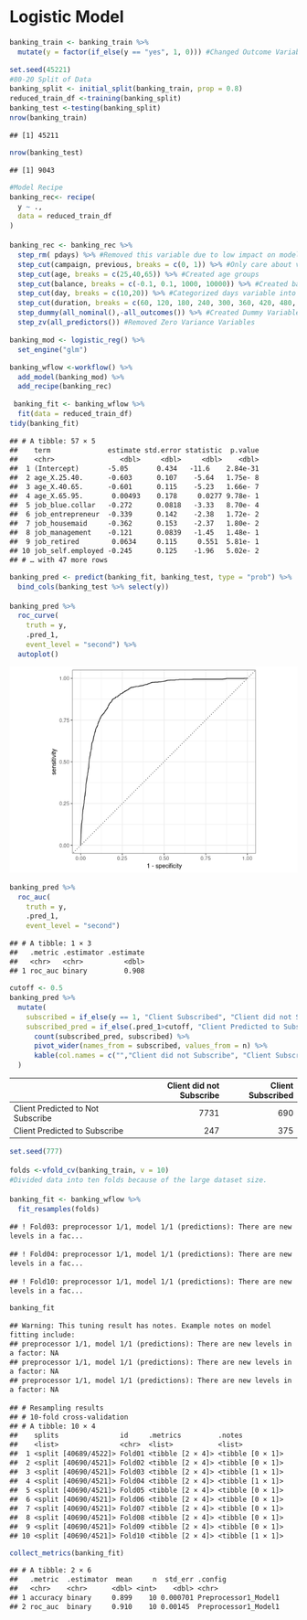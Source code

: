 Logistic Model
================

``` r
banking_train <- banking_train %>%
  mutate(y = factor(if_else(y == "yes", 1, 0))) #Changed Outcome Variable to Factor Type
```

``` r
set.seed(45221)
#80-20 Split of Data
banking_split <- initial_split(banking_train, prop = 0.8)
reduced_train_df <-training(banking_split)
banking_test <-testing(banking_split)
nrow(banking_train)
```

    ## [1] 45211

``` r
nrow(banking_test)
```

    ## [1] 9043

``` r
#Model Recipe
banking_rec<- recipe(
  y ~ .,
  data = reduced_train_df
)

banking_rec <- banking_rec %>%
  step_rm( pdays) %>% #Removed this variable due to low impact on model.
  step_cut(campaign, previous, breaks = c(0, 1)) %>% #Only care about values x = 0 and x >= 1 for these variables.
  step_cut(age, breaks = c(25,40,65)) %>% #Created age groups
  step_cut(balance, breaks = c(-0.1, 0.1, 1000, 10000)) %>% #Created balance groups
  step_cut(day, breaks = c(10,20)) %>% #Categorized days variable into beginning, middle, or end of the month.
  step_cut(duration, breaks = c(60, 120, 180, 240, 300, 360, 420, 480, 540, 600)) %>% #Divided Calls by duration in minutes.
  step_dummy(all_nominal(),-all_outcomes()) %>% #Created Dummy Variables
  step_zv(all_predictors()) #Removed Zero Variance Variables
```

``` r
banking_mod <- logistic_reg() %>%
  set_engine("glm")
```

``` r
banking_wflow <-workflow() %>%
  add_model(banking_mod) %>%
  add_recipe(banking_rec)
```

``` r
 banking_fit <- banking_wflow %>%
  fit(data = reduced_train_df)
tidy(banking_fit) 
```

    ## # A tibble: 57 × 5
    ##    term              estimate std.error statistic  p.value
    ##    <chr>                <dbl>     <dbl>     <dbl>    <dbl>
    ##  1 (Intercept)       -5.05       0.434   -11.6    2.84e-31
    ##  2 age_X.25.40.      -0.603      0.107    -5.64   1.75e- 8
    ##  3 age_X.40.65.      -0.601      0.115    -5.23   1.66e- 7
    ##  4 age_X.65.95.       0.00493    0.178     0.0277 9.78e- 1
    ##  5 job_blue.collar   -0.272      0.0818   -3.33   8.70e- 4
    ##  6 job_entrepreneur  -0.339      0.142    -2.38   1.72e- 2
    ##  7 job_housemaid     -0.362      0.153    -2.37   1.80e- 2
    ##  8 job_management    -0.121      0.0839   -1.45   1.48e- 1
    ##  9 job_retired        0.0634     0.115     0.551  5.81e- 1
    ## 10 job_self.employed -0.245      0.125    -1.96   5.02e- 2
    ## # … with 47 more rows

``` r
banking_pred <- predict(banking_fit, banking_test, type = "prob") %>%
  bind_cols(banking_test %>% select(y))

banking_pred %>%
  roc_curve(
    truth = y,
    .pred_1,
    event_level = "second") %>%
  autoplot()
```

![](Logistic_Model_files/figure-gfm/prediction-1.png)<!-- -->

``` r
banking_pred %>%
  roc_auc(
    truth = y,
    .pred_1,
    event_level = "second") 
```

    ## # A tibble: 1 × 3
    ##   .metric .estimator .estimate
    ##   <chr>   <chr>          <dbl>
    ## 1 roc_auc binary         0.908

``` r
cutoff <- 0.5
banking_pred %>%
  mutate(
    subscribed = if_else(y == 1, "Client Subscribed", "Client did not Subscribe"),
    subscribed_pred = if_else(.pred_1>cutoff, "Client Predicted to Subscribe", "Client Predicted to Not Subscribe") )%>%
      count(subscribed_pred, subscribed) %>%
      pivot_wider(names_from = subscribed, values_from = n) %>%
      kable(col.names = c("","Client did not Subscribe", "Client Subscribed")
  )
```

|                                   | Client did not Subscribe | Client Subscribed |
|:----------------------------------|-------------------------:|------------------:|
| Client Predicted to Not Subscribe |                     7731 |               690 |
| Client Predicted to Subscribe     |                      247 |               375 |

``` r
set.seed(777)

folds <-vfold_cv(banking_train, v = 10)
#Divided data into ten folds because of the large dataset size.

banking_fit <- banking_wflow %>%
  fit_resamples(folds)
```

    ## ! Fold03: preprocessor 1/1, model 1/1 (predictions): There are new levels in a fac...

    ## ! Fold04: preprocessor 1/1, model 1/1 (predictions): There are new levels in a fac...

    ## ! Fold10: preprocessor 1/1, model 1/1 (predictions): There are new levels in a fac...

``` r
banking_fit
```

    ## Warning: This tuning result has notes. Example notes on model fitting include:
    ## preprocessor 1/1, model 1/1 (predictions): There are new levels in a factor: NA
    ## preprocessor 1/1, model 1/1 (predictions): There are new levels in a factor: NA
    ## preprocessor 1/1, model 1/1 (predictions): There are new levels in a factor: NA

    ## # Resampling results
    ## # 10-fold cross-validation 
    ## # A tibble: 10 × 4
    ##    splits               id     .metrics         .notes          
    ##    <list>               <chr>  <list>           <list>          
    ##  1 <split [40689/4522]> Fold01 <tibble [2 × 4]> <tibble [0 × 1]>
    ##  2 <split [40690/4521]> Fold02 <tibble [2 × 4]> <tibble [0 × 1]>
    ##  3 <split [40690/4521]> Fold03 <tibble [2 × 4]> <tibble [1 × 1]>
    ##  4 <split [40690/4521]> Fold04 <tibble [2 × 4]> <tibble [1 × 1]>
    ##  5 <split [40690/4521]> Fold05 <tibble [2 × 4]> <tibble [0 × 1]>
    ##  6 <split [40690/4521]> Fold06 <tibble [2 × 4]> <tibble [0 × 1]>
    ##  7 <split [40690/4521]> Fold07 <tibble [2 × 4]> <tibble [0 × 1]>
    ##  8 <split [40690/4521]> Fold08 <tibble [2 × 4]> <tibble [0 × 1]>
    ##  9 <split [40690/4521]> Fold09 <tibble [2 × 4]> <tibble [0 × 1]>
    ## 10 <split [40690/4521]> Fold10 <tibble [2 × 4]> <tibble [1 × 1]>

``` r
collect_metrics(banking_fit)
```

    ## # A tibble: 2 × 6
    ##   .metric  .estimator  mean     n  std_err .config             
    ##   <chr>    <chr>      <dbl> <int>    <dbl> <chr>               
    ## 1 accuracy binary     0.899    10 0.000701 Preprocessor1_Model1
    ## 2 roc_auc  binary     0.910    10 0.00145  Preprocessor1_Model1
